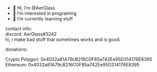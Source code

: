 - 👋 Hi, I’m @AerGlass
- 👀 I’m interested in programing
- 🌱 I’m currently learning stuff
<!---
TheCatHacker562/TheCatHacker562 is a ✨ special ✨ repository because its `README.md` (this file) appears on your GitHub profile.
You can click the Preview link to take a look at your changes.
--->
contact info:<br>
discord: AerGlass#3242<br>
hi, i make bad stuff that sometimes works and is good.

donations:

Crypto Polygon: 0x4032a81A79cB216C0F85a742Ee95D314176E8395
Ethereum: 0x4032a81A79cB216C0F85a742Ee95D314176E8395
